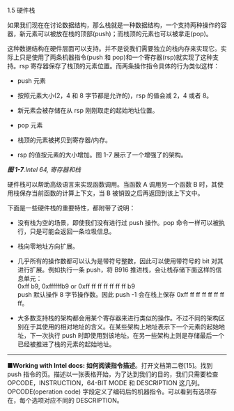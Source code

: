 1.5 硬件栈

如果我们现在在讨论数据结构，那么栈就是一种数据结构，一个支持两种操作的容器，新元素可以被放在栈的顶部\(push\)；而栈顶的元素也可以被拿走\(pop\)。

这种数据结构在硬件层面可以支持。并不是说我们需要独立的栈内存来实现它。实际上只是使用了两条机器指令\(push 和 pop\)和一个寄存器\(rsp\)就实现了这种支持。rsp 寄存器保存了栈顶的元素位置。而两条操作指令具体的行为类似这样：

* push 元素

* 按照元素大小\(2，4 和 8 字节都是允许的\)，rsp 的值会减 2，4 或者 8。

* 新元素会被存储在从 rsp 刚刚取走的起始地址位置。

* pop 元素

* 栈顶的元素被拷贝到寄存器/内存。

* rsp 的值按元素的大小增加。图 1-7 展示了一个增强了的架构。

_**图 1-7**.Intel 64, 寄存器和栈_

硬件栈可以帮助高级语言来实现函数调用。当函数  A 调用另一个函数 B 时，其使用栈保存当前函数的计算上下文，当 B 被销毁之后再返回到该上下文中。

下面是一些硬件栈的重要特性，都附带了说明：

* 没有栈为空的场景，即使我们没有进行过 push  操作。pop 命令一样可以被执行，只是可能会返回一条垃圾信息。
* 栈向零地址方向扩展。
* 几乎所有的操作数都可以认为是带符号整数，因此可以使用带符号的 bit 对其进行扩展。例如执行一条 push，将 B916 推进栈，会让栈存储下面这样的信息单元：  
  0xff b9, 0xffffffb9 or 0xff ff ff ff ff ff ff b9  
  push 默认操作 8 字节操作数。因此 push -1 会在栈上保存 0xff ff ff ff ff ff ff ff。

* 大多数支持栈的架构都会用某个寄存器来进行类似的操作。不过不同的架构区别在于其使用的相对地址的含义。在某些架构上地址表示下一个元素的起始地址，下一次执行 push 时即使用到该地址。在另一些架构上则是存储最后一个已经被推进了栈的元素的起始地址。

---

**■Working with Intel docs: 如何阅读指令描述**。打开文档第二卷\[15\]。找到 push 指令的页。描述以一张表格开始，为了达到我们的目的，我们只需要检查 OPCODE，INSTRUCTION，64-BIT MODE 和 DESCRIPTION 这几列。OPCODE\(operation code\) 字段定义了编码后的机器指令。可以看到有选项存在，每个选项对应不同的 DESCRIPTION。

